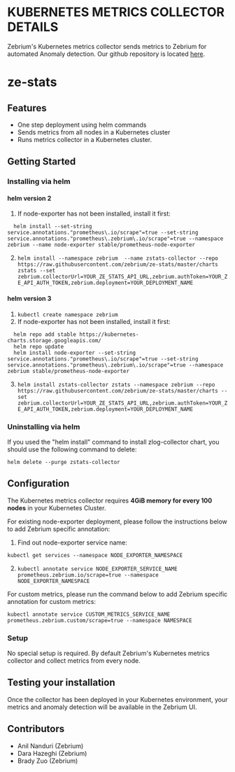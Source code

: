 # KUBERNETES METRICS COLLECTOR DETAILS
Zebrium's Kubernetes metrics collector sends metrics to Zebrium for automated Anomaly detection.
Our github repository is located [here](https://github.com/zebrium/ze-stats).

# ze-stats
## Features
* One step deployment using helm commands
* Sends metrics from all nodes in a Kubernetes cluster
* Runs metrics collector in a Kubernetes cluster.

## Getting Started
### Installing via helm
#### helm version 2
1. If node-exporter has not been installed, install it first:
```
  helm install --set-string service.annotations."prometheus\.io/scrape"=true --set-string service.annotations."prometheus\.zebrium\.io/scrape"=true --namespace zebrium --name node-exporter stable/prometheus-node-exporter
```
2. `helm install --namespace zebrium  --name zstats-collector --repo https://raw.githubusercontent.com/zebrium/ze-stats/master/charts zstats --set zebrium.collectorUrl=YOUR_ZE_STATS_API_URL,zebrium.authToken=YOUR_ZE_API_AUTH_TOKEN,zebrium.deployment=YOUR_DEPLOYMENT_NAME`

#### helm version 3
1. `kubectl create namespace zebrium`
2. If node-exporter has not been installed, install it first:
```
  helm repo add stable https://kubernetes-charts.storage.googleapis.com/
  helm repo update
  helm install node-exporter --set-string service.annotations."prometheus\.io/scrape"=true --set-string service.annotations."prometheus\.zebrium\.io/scrape"=true --namespace zebrium stable/prometheus-node-exporter
```
3. `helm install zstats-collector zstats --namespace zebrium --repo https://raw.githubusercontent.com/zebrium/ze-stats/master/charts --set zebrium.collectorUrl=YOUR_ZE_STATS_API_URL,zebrium.authToken=YOUR_ZE_API_AUTH_TOKEN,zebrium.deployment=YOUR_DEPLOYMENT_NAME`

### Uninstalling via helm

If you used the "helm install" command to install zlog-collector chart, you should use the following command to delete:
```
helm delete --purge zstats-collector
```

## Configuration
The Kubernetes metrics collector requires **4GiB memory for every 100 nodes** in your Kubernetes Cluster.

For existing node-exporter deployment, please follow the instructions below to add Zebrium specific annotation:
1. Find out node-exporter service name:
```
kubectl get services --namespace NODE_EXPORTER_NAMESPACE
```
2. `kubectl annotate service NODE_EXPORTER_SERVICE_NAME prometheus.zebrium.io/scrape=true --namespace NODE_EXPORTER_NAMESPACE`

For custom metrics, please run the command below to add Zebrium specific annotation for custom metrics:
```
kubectl annotate service CUSTOM_METRICS_SERVICE_NAME prometheus.zebrium.custom/scrape=true --namespace NAMESPACE
```


### Setup
No special setup is required. By default Zebrium's Kubernetes metrics collector and collect metrics from every node.

## Testing your installation
Once the collector has been deployed in your Kubernetes environment, your metrics and anomaly detection will be available in the Zebrium UI.

## Contributors
* Anil Nanduri (Zebrium)
* Dara Hazeghi (Zebrium)
* Brady Zuo (Zebrium)
